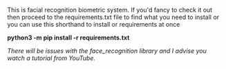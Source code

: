 This is facial recognition biometric system. 
If you'd fancy to check it out then proceed
to the requirements.txt file to find what you 
need to install or you can use this shorthand
to install or requirements at once

**python3 -m pip install -r requirements.txt**

_There will be issues with the face_recognition
library and I advise you watch a tutorial
from YouTube._

